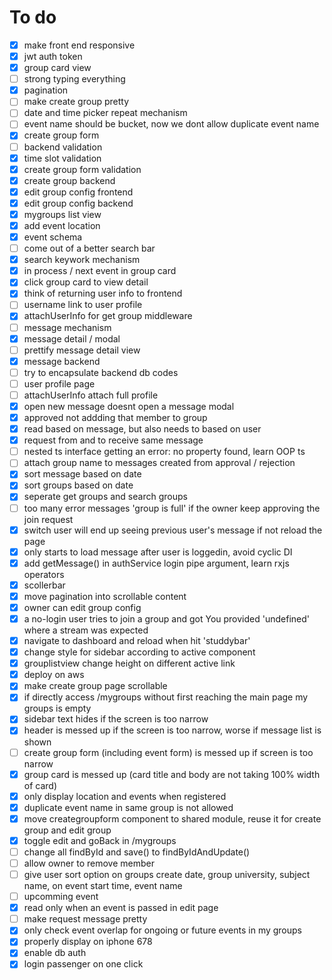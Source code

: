 # To do
- [x] make front end responsive
- [x] jwt auth token
- [x] group card view
- [ ] strong typing everything
- [x] pagination
- [ ] make create group pretty
- [ ] date and time picker repeat mechanism
- [ ] event name should be bucket, now we dont allow duplicate event name
- [x] create group form
- [ ] backend validation
- [x] time slot validation
- [x] create group form validation
- [x] create group backend
- [x] edit group config frontend
- [x] edit group config backend
- [x] mygroups list view
- [x] add event location
- [x] event schema
- [ ] come out of a better search bar
- [x] search keywork mechanism
- [x] in process / next event in group card
- [x] click group card to view detail
- [x] think of returning user info to frontend
- [ ] username link to user profile
- [x] attachUserInfo for get group middleware
- [ ] message mechanism
- [x] message detail / modal
- [ ] prettify message detail view
- [x] message backend
- [ ] try to encapsulate backend db codes
- [ ] user profile page
- [ ] attachUserInfo attach full profile
- [x] open new message doesnt open a message modal
- [x] approved not addding that member to group
- [x] read based on message, but also needs to based on user
- [x] request from and to receive same message
- [ ] nested ts interface getting an error: no property found, learn OOP ts
- [ ] attach group name to messages created from approval / rejection
- [x] sort message based on date
- [x] sort groups based on date
- [x] seperate get groups and search groups
- [ ] too many error messages 'group is full' if the owner keep approving the join request
- [x] switch user will end up seeing previous user's message if not reload the page
- [x] only starts to load message after user is loggedin, avoid cyclic DI
- [x] add getMessage() in authService login pipe argument, learn rxjs operators
- [x] scollerbar
- [x] move pagination into scrollable content
- [x] owner can edit group config
- [x] a no-login user tries to join a group and got You provided 'undefined' where a stream was expected
- [x] navigate to dashboard and reload when hit 'studdybar'
- [x] change style for sidebar according to active component
- [x] grouplistview change height on different active link
- [x] deploy on aws
- [x] make create group page scrollable
- [x] if directly access /mygroups without first reaching the main page my groups is empty
- [x] sidebar text hides if the screen is too narrow
- [x] header is messed up if the screen is too narrow, worse if message list is shown
- [ ] create group form (including event form) is messed up if screen is too narrow
- [x] group card is messed up (card title and body are not taking 100% width of card)
- [x] only display location and events when registered
- [x] duplicate event name in same group is not allowed
- [x] move creategroupform component to shared module, reuse it for create group and edit group
- [x] toggle edit and goBack in /mygroups
- [ ] change all findById and save() to findByIdAndUpdate()
- [ ] allow owner to remove member
- [ ] give user sort option on groups create date, group university, subject name, on event start time, event name
- [ ] upcomming event
- [x] read only when an event is passed in edit page
- [ ] make request message pretty
- [x] only check event overlap for ongoing or future events in my groups
- [x] properly display on iphone 678
- [x] enable db auth
- [x] login passenger on one click